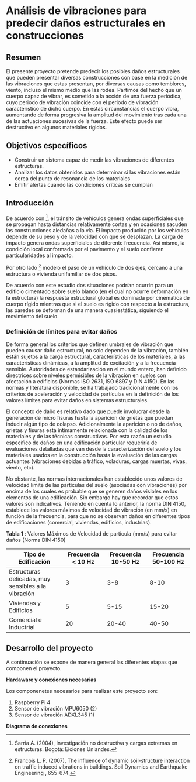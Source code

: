 # Análisis de vibraciones para predecir daños estructurales en construcciones

## Resumen	

El presente proyecto pretende predecir los posibles daños estructurales que pueden presentar diversas construcciones con base en la medición de las vibraciones que estas presentan, por diversas causas como temblores, viento, incluso el mismo medio que las rodea.  Partimos del hecho que un cuerpo capaz de vibrar, es sometido a la acción de una fuerza periódica, cuyo periodo de vibración coincide con el periodo de vibración característico de dicho cuerpo. En estas circunstancias el cuerpo vibra, aumentando de forma progresiva la amplitud del movimiento tras cada una de las actuaciones sucesivas de la fuerza. Este efecto puede ser destructivo en algunos materiales rígidos.


## Objetivos específicos	

- Construir un sistema capaz de medir las vibraciones de diferentes estructuras.
- Analizar los datos obtenidos para determinar si las vibraciones están cerca del punto de resonancia de los materiales
- Emitir alertas cuando las condiciones críticas se cumplan


## Introducción

De acuerdo con [^1], el tránsito de vehículos genera ondas superficiales que se propagan hasta distancias relativamente cortas y en ocasiones sacuden las construcciones aledañas a la vía. El impacto producido por los vehículos depende de su peso y de la velocidad con que se desplazan. La carga de impacto genera ondas superficiales de diferente frecuencia. Así mismo, la condición local conformada por el pavimento y el suelo confieren particularidades al impacto.

[^1]: Sarria A. (2004), Investigación no destructiva y cargas extremas en estructuras. Bogotá: Eiciones Uniandes.

Por otro lado [^2] modeló el paso de un vehículo de dos ejes, cercano a una estructura o vivienda unifamiliar de dos pisos.

De acuerdo con este estudio dos situaciones podrían ocurrir: para un edificio cimentado sobre suelo blando (en el cual no ocurre deformación en la estructura) la respuesta estructural global es dominada por cinemática de cuerpo rígido mientras que si el suelo es rígido con respecto a la estructura, las paredes se deforman de una manera cuasiestática, siguiendo el movimiento del suelo.

[^2]: Francois L. P. (2007), The influence of dynamic soil-structure interaction on traffic induced vibrations in buildings. Soil Dynamics and Earthquake Engineering , 655-674.

### Definición de límites para evitar daños

De forma general los criterios que definen umbrales de vibración que pueden causar daño estructural, no solo dependen de la vibración, también están sujetos a la carga estructural, características de los materiales, a las características dinámicas, a la amplitud de excitación y a la frecuencia sensible. Autoridades de estandarización en el mundo entero, han definido directrices sobre niveles permisibles de la vibración en suelos con afectación a edificios (Normas ISO 2631, ISO 6897 y DIN 4150). En las normas y literatura disponible, se ha trabajado tradicionalmente con los criterios de aceleración y velocidad de partículas en la definición de los valores límites para evitar daños en sistemas estructurales. 

El concepto de daño es relativo dado que puede involucrar desde la generación de micro fisuras hasta la aparición de grietas que puedan inducir algún tipo de colapso. Adicionalmente la aparición o no de daños, grietas y fisuras está íntimamente relacionada con la calidad de los materiales y de las técnicas constructivas. Por esta razón un estudio específico de daños en una edificación particular requeriría de evaluaciones detalladas que van desde la caracterización del suelo y los materiales usados en la construcción hasta la evaluación de las cargas actuantes (vibraciones debidas a tráfico, voladuras, cargas muertas, vivas, viento, etc).

No obstante, las normas internacionales han establecido unos valores de velocidad límite de las partículas del suelo (asociadas con vibraciones) por encima de los cuales es probable que se generen daños visibles en los elementos de una edificación. Sin embargo hay que recordar que estos valores son indicativos. Teniendo en cuenta lo anterior, la norma DIN 4150, establece los valores máximos de velocidad de vibración (en mm/s) en función de la frecuencia, para que no se observan daños en diferentes tipos de edificaciones (comercial, viviendas, edificios, industrias). 

**Tabla 1** : Valores Máximos de Velocidad de partícula (mm/s) para evitar daños (Norma DIN 4150)

|Tipo de Edificación | Frecuencia < 10 Hz| Frecuencia  10-50 Hz| Frecuencia 50-100 Hz|
|----------------|----------------------|----------------------|--------------------------|
|Estructuras delicadas, muy sensibles a la vibración | 3|3-8|8-10|
|Viviendas y Edificios|5|5-15|15-20|
|Comercial e Inductrial|20|20-40|40-50|

## Desarrollo del proyecto 

A continuación se expone de manera general las diferentes etapas que componen el proyecto.

**Hardaware y oonexiones necesarias**

Los componenetes necesarios para realizar este proyecto son:

1. Raspberry Pi 4
2. Sensor de vibración MPU6050 (2)
3. Sensor de vibración ADXL345 (1)

**Diagrama de conexiones**


